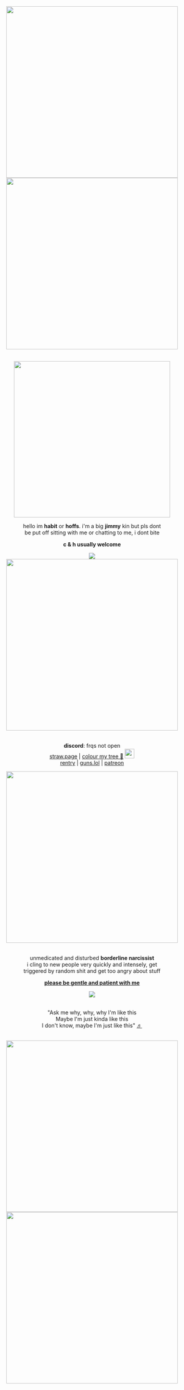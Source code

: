 <div align="center">
  <div>
    <img src="https://64.media.tumblr.com/3fc3f43e4fdea8269573f7078c7b9888/fc64dfe582ead904-8e/s2048x3072/23302e9d91638d541a198586d2c7f5f216f0f0ca.pnj" width="450px">
        <br /><img src="https://64.media.tumblr.com/ecdd93b7e594a68168e56bca36c2d4e4/af1d2bd09d335007-a1/s640x960/4da8d9cf6342af7ccba37ca000bc9f16b2e6c059.pnj" width="450px">
    
  <br /><img src="https://64.media.tumblr.com/abc6632ba88e088089684a28fc521262/97d5eaec018f3f22-25/s540x810/528c63cdc7890a902f96a0c5259434ea728456c4.gifv" width="410px">
  </div>

hello im **habit** or **hoffs**. i'm a big **jimmy** kin but pls dont
<br />be put off sitting with me or chatting to me, i dont bite

**c & h usually welcome**
<div>
  <img src="https://komarev.com/ghpvc/?username=UNHABITABLE&label=weirdos%20&color=9f211b&"
</div>

 <div>
    <img src="https://64.media.tumblr.com/9620fc8576f21ef9d74a962c4ab6de68/f62b77454022362b-12/s1280x1920/f7b2585a64d09f786f94c09851e7512b55c87390.gifv" width="450px">
  </div>

<br />**discord**: frqs not open
<br />[straw.page](https://unhabitable.straw.page) | 
[colour my tree 🎄](https://colormytree.me/2024/01JF34B55CFYWZSW2YN2C0CT6M) <img src="https://cdn.discordapp.com/emojis/1245604045322715207.webp?size=128" width="25px">
<br />[rentry](https://rentry.co/disturbednarc) | [guns.lol](https://guns.lol/disturbednarc) | [patreon](https://www.patreon.com/preview/campaign?u=119859415&fan_landing=true&view_as=public)

 <div>
    <img src="https://64.media.tumblr.com/9620fc8576f21ef9d74a962c4ab6de68/f62b77454022362b-12/s1280x1920/f7b2585a64d09f786f94c09851e7512b55c87390.gifv" width="450px">
</div>
     
<br>unmedicated and disturbed **borderline narcissist**
<br />i cling to new people very quickly and intensely, get
<br />triggered by random shit and get too angry about stuff

<ins>**please be gentle and patient with me**</ins>

<div>
  <img src="https://64.media.tumblr.com/e0ff359ab91475e6e321e5b01165b5a0/59068e72674234bc-e5/s400x600/75b2dc9e1e6028818cb53e78e1ae43dd217c9657.gifv">
</div>


<br >"Ask me why, why, why I'm like this
<br />Maybe I'm just kinda like this
<br />I don't know, maybe I'm just like this" [♬](https://open.spotify.com/album/46XKgCOOHTZkQTdiMsBxHS)

  <div>
    <br /><img src="https://64.media.tumblr.com/ecdd93b7e594a68168e56bca36c2d4e4/af1d2bd09d335007-a1/s640x960/4da8d9cf6342af7ccba37ca000bc9f16b2e6c059.pnj" width="450px">
    <br /><img src="https://64.media.tumblr.com/3fc3f43e4fdea8269573f7078c7b9888/fc64dfe582ead904-8e/s2048x3072/23302e9d91638d541a198586d2c7f5f216f0f0ca.pnj" width="450px">
  </div>
